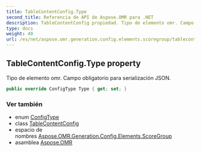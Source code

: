 ```yaml
---
title: TableContentConfig.Type
second_title: Referencia de API de Aspose.OMR para .NET
description: TableContentConfig propiedad. Tipo de elemento omr. Campo obligatorio para serialización JSON.
type: docs
weight: 40
url: /es/net/aspose.omr.generation.config.elements.scoregroup/tablecontentconfig/type/
---
```

## TableContentConfig.Type property

Tipo de elemento omr. Campo obligatorio para serialización JSON.

```csharp
public override ConfigType Type { get; set; }
```

### Ver también

* enum [ConfigType](../../../aspose.omr.generation.config.enums/configtype/)
* class [TableContentConfig](../)
* espacio de nombres [Aspose.OMR.Generation.Config.Elements.ScoreGroup](../../tablecontentconfig/)
* asamblea [Aspose.OMR](../../../)


